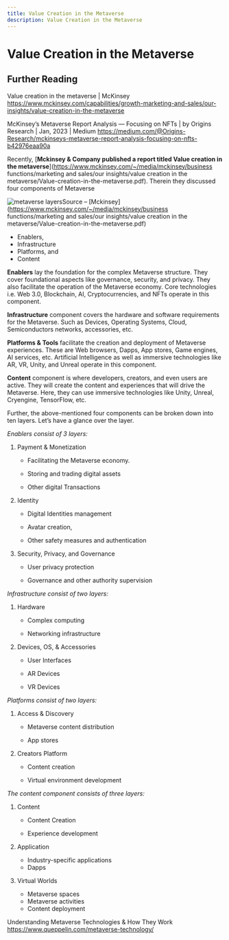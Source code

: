 ```yaml
---
title: Value Creation in the Metaverse
description: Value Creation in the Metaverse
---
```


# Value Creation in the Metaverse



## Further Reading

Value creation in the metaverse | McKinsey
https://www.mckinsey.com/capabilities/growth-marketing-and-sales/our-insights/value-creation-in-the-metaverse

McKinsey’s Metaverse Report Analysis — Focusing on NFTs | by Origins Research | Jan, 2023 | Medium
https://medium.com/@Origins-Research/mckinseys-metaverse-report-analysis-focusing-on-nfts-b42976eaa90a





Recently, [**Mckinsey & Company published a report titled Value creation in the metaverse**](https://www.mckinsey.com/~/media/mckinsey/business functions/marketing and sales/our insights/value creation in the metaverse/Value-creation-in-the-metaverse.pdf). Therein they discussed four components of Metaverse

![metaverse layers](https://www.queppelin.com/wp-content/uploads/2022/07/metaverse-layers-1024x422.png)Source – [Mckinsey](https://www.mckinsey.com/~/media/mckinsey/business functions/marketing and sales/our insights/value creation in the metaverse/Value-creation-in-the-metaverse.pdf)



- Enablers,
- Infrastructure
- Platforms, and
- Content



**Enablers** lay the foundation for the complex Metaverse structure. They cover foundational aspects like governance, security, and privacy. They also facilitate the operation of the Metaverse economy. Core technologies i.e. Web 3.0, Blockchain, AI, Cryptocurrencies, and NFTs operate in this component.

**Infrastructure** component covers the hardware and software requirements for the Metaverse. Such as Devices, Operating Systems, Cloud, Semiconductors networks, accessories, etc.

**Platforms & Tools** facilitate the creation and deployment of Metaverse experiences. These are Web browsers, Dapps, App stores, Game engines, AI services, etc. Artificial Intelligence as well as immersive technologies like AR, VR, Unity, and Unreal operate in this component.

**Content** component is where developers, creators, and even users are active. They will create the content and experiences that will drive the Metaverse. Here, they can use immersive technologies like Unity, Unreal, Cryengine, TensorFlow, etc.

Further, the above-mentioned four components can be broken down into ten layers. Let’s have a glance over the layer. 

*Enablers consist of 3 layers:*

1. Payment & Monetization

   - Facilitating the Metaverse economy. 

   - Storing and trading digital assets

   - Other digital Transactions

     

1. Identity

   - Digital Identities management 

   - Avatar creation, 

   - Other safety measures and authentication

     

1. Security, Privacy, and Governance

   - User privacy protection

   - Governance and other authority supervision

     

*Infrastructure consist of two layers:*

1. Hardware

   - Complex computing 

   - Networking infrastructure

      

1. Devices, OS, & Accessories

   - User Interfaces 

   - AR Devices

   - VR Devices

     

*Platforms consist of two layers:*

1. Access & Discovery

   - Metaverse content distribution

   - App stores

     

1. Creators Platform

   - Content creation

   - Virtual environment development

      

*The content component consists of three layers:*



1. Content

   - Content Creation 

   - Experience development

     

1. Application
   - Industry-specific applications
   - Dapps

1. Virtual Worlds
   - Metaverse spaces 
   - Metaverse activities
   - Content deployment

Understanding Metaverse Technologies & How They Work
https://www.queppelin.com/metaverse-technology/
